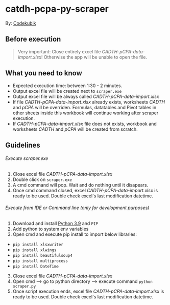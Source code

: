 # catdh-pcpa-py-scraper

By: [Codekubik](http://www.codekubik.com)

## Before execution
> Very important: Close entirely excel file *CADTH-pCPA-data-import.xlsx*! Otherwise the app will be unable to open the file.

## What you need to know
- Expected execution time: between 1:30 - 2 minutes.
- Output excel file will be created next to `scraper.exe`
- Output excel file will be always called *CADTH-pCPA-data-import.xlsx*
- If file *CADTH-pCPA-data-import.xlsx* already exists, worksheets *CADTH* and *pCPA* will be overriden. Formulas, datatables and Pivot tables in other sheets inside this workbook will continue working after scraper execution.
- If *CADTH-pCPA-data-import.xlsx* file does not exists, workbook and worksheets *CADTH* and *pCPA* will be created from scratch.

## Guidelines

###### Execute scraper.exe
1. Close excel file *CADTH-pCPA-data-import.xlsx*
1. Double click on `scraper.exe`
2. A cmd command will pop. Wait and do nothing until it disapears.
3. Once cmd command closed, excel *CADTH-pCPA-data-import.xlsx* is ready to be used. Double check excel's last modification datetime.

###### Execute from IDE or Command line (only for development purposes)

1. Download and install [Python 3.9](https://www.python.org/downloads/release/python-390/) and `PIP`
2. Add python to system env variables
3. Open cmd and execute pip install to import below libraries:
  - `pip install xlsxwriter`
  - `pip install xlwings`
  - `pip install beautifulsoup4`
  - `pip install multiprocess`
  - `pip install DateTime`
3. Close excel file *CADTH-pCPA-data-import.xlsx*
4. Open cmd --> go to python directory --> execute command `python scraper.py`
5. Once script execution ends, excel file *CADTH-pCPA-data-import.xlsx* is ready to be used. Double check excel's last modification datetime.
